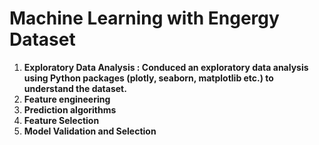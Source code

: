 # Machine Learning with Engergy Dataset

<ol>
<li><b>Exploratory Data Analysis : Conduced an exploratory data analysis using Python packages (plotly, seaborn, matplotlib etc.) to
  understand the dataset.</b></li>
  <li><b>Feature engineering</b></li>
  <li><b>Prediction algorithms</b></li>
  <li><b>Feature Selection</b></li>
  <li><b>Model Validation and Selection</b></li>
  </ol>

